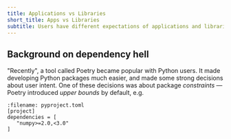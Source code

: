 ```yaml
---
title: Applications vs Libraries
short_title: Apps vs Libraries
subtitle: Users have different expectations of applications and libraries.
---
```


## Background on dependency hell

"Recently", a tool called Poetry became popular with Python users. It made developing Python packages much easier, and made some strong decisions about user intent. One of these decisions was about package _constraints_ — Poetry introduced _upper bounds_ by default, e.g.

```{code} toml
:filename: pyproject.toml
[project]
dependencies = [
   "numpy>=2.0,<3.0"
]
```
